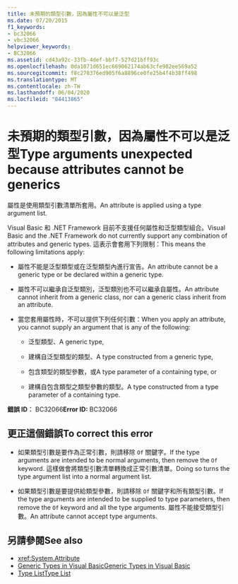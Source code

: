 ```yaml
---
title: 未預期的類型引數，因為屬性不可以是泛型
ms.date: 07/20/2015
f1_keywords:
- bc32066
- vbc32066
helpviewer_keywords:
- BC32066
ms.assetid: cd43a92c-33fb-4def-bbf7-527d21bff93c
ms.openlocfilehash: 0da1071d651ec669062174ab63cfe982ee569a52
ms.sourcegitcommit: f8c270376ed905f6a8896ce0fe25b4f4b38ff498
ms.translationtype: MT
ms.contentlocale: zh-TW
ms.lasthandoff: 06/04/2020
ms.locfileid: "84413865"
---
```

# <a name="type-arguments-unexpected-because-attributes-cannot-be-generics"></a><span data-ttu-id="07a9d-102">未預期的類型引數，因為屬性不可以是泛型</span><span class="sxs-lookup"><span data-stu-id="07a9d-102">Type arguments unexpected because attributes cannot be generics</span></span>

<span data-ttu-id="07a9d-103">屬性是使用類型引數清單所套用。</span><span class="sxs-lookup"><span data-stu-id="07a9d-103">An attribute is applied using a type argument list.</span></span>

<span data-ttu-id="07a9d-104">Visual Basic 和 .NET Framework 目前不支援任何屬性和泛型類型組合。</span><span class="sxs-lookup"><span data-stu-id="07a9d-104">Visual Basic and the .NET Framework do not currently support any combination of attributes and generic types.</span></span> <span data-ttu-id="07a9d-105">這表示會套用下列限制：</span><span class="sxs-lookup"><span data-stu-id="07a9d-105">This means the following limitations apply:</span></span>

- <span data-ttu-id="07a9d-106">屬性不能是泛型類型或在泛型類型內進行宣告。</span><span class="sxs-lookup"><span data-stu-id="07a9d-106">An attribute cannot be a generic type or be declared within a generic type.</span></span>

- <span data-ttu-id="07a9d-107">屬性不可以繼承自泛型類別，泛型類別也不可以繼承自屬性。</span><span class="sxs-lookup"><span data-stu-id="07a9d-107">An attribute cannot inherit from a generic class, nor can a generic class inherit from an attribute.</span></span>

- <span data-ttu-id="07a9d-108">當您套用屬性時，不可以提供下列任何引數：</span><span class="sxs-lookup"><span data-stu-id="07a9d-108">When you apply an attribute, you cannot supply an argument that is any of the following:</span></span>

  - <span data-ttu-id="07a9d-109">泛型類型、</span><span class="sxs-lookup"><span data-stu-id="07a9d-109">A generic type,</span></span>

  - <span data-ttu-id="07a9d-110">建構自泛型類型的類型、</span><span class="sxs-lookup"><span data-stu-id="07a9d-110">A type constructed from a generic type,</span></span>

  - <span data-ttu-id="07a9d-111">包含類型的類型參數，或</span><span class="sxs-lookup"><span data-stu-id="07a9d-111">A type parameter of a containing type, or</span></span>

  - <span data-ttu-id="07a9d-112">建構自包含類型之類型參數的類型。</span><span class="sxs-lookup"><span data-stu-id="07a9d-112">A type constructed from a type parameter of a containing type.</span></span>

<span data-ttu-id="07a9d-113">**錯誤 ID︰** BC32066</span><span class="sxs-lookup"><span data-stu-id="07a9d-113">**Error ID:** BC32066</span></span>

## <a name="to-correct-this-error"></a><span data-ttu-id="07a9d-114">更正這個錯誤</span><span class="sxs-lookup"><span data-stu-id="07a9d-114">To correct this error</span></span>

- <span data-ttu-id="07a9d-115">如果類型引數是要作為正常引數，則請移除 `Of` 關鍵字。</span><span class="sxs-lookup"><span data-stu-id="07a9d-115">If the type arguments are intended to be normal arguments, then remove the `Of` keyword.</span></span> <span data-ttu-id="07a9d-116">這樣做會將類型引數清單轉換成正常引數清單。</span><span class="sxs-lookup"><span data-stu-id="07a9d-116">Doing so turns the type argument list into a normal argument list.</span></span>

- <span data-ttu-id="07a9d-117">如果類型引數是要提供給類型參數，則請移除 `Of` 關鍵字和所有類型引數。</span><span class="sxs-lookup"><span data-stu-id="07a9d-117">If the type arguments are intended to be supplied to type parameters, then remove the `Of` keyword and all the type arguments.</span></span> <span data-ttu-id="07a9d-118">屬性不能接受類型引數。</span><span class="sxs-lookup"><span data-stu-id="07a9d-118">An attribute cannot accept type arguments.</span></span>

## <a name="see-also"></a><span data-ttu-id="07a9d-119">另請參閱</span><span class="sxs-lookup"><span data-stu-id="07a9d-119">See also</span></span>

- <xref:System.Attribute>
- [<span data-ttu-id="07a9d-120">Generic Types in Visual Basic</span><span class="sxs-lookup"><span data-stu-id="07a9d-120">Generic Types in Visual Basic</span></span>](../programming-guide/language-features/data-types/generic-types.md)
- [<span data-ttu-id="07a9d-121">Type List</span><span class="sxs-lookup"><span data-stu-id="07a9d-121">Type List</span></span>](../language-reference/statements/type-list.md)
